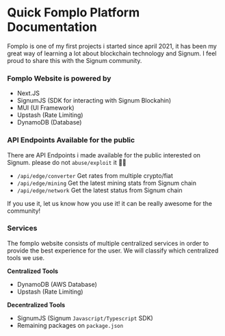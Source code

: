 # Quick Fomplo Platform Documentation
Fomplo is one of my first projects i started since april 2021, it has been my great way of learning a lot about blockchain technology and Signum. I feel proud to share this with the Signum community.

### Fomplo Website is powered by
- Next.JS
- SignumJS (SDK for interacting with Signum Blockahin)
- MUI (UI Framework)
- Upstash (Rate Limiting)
- DynamoDB (Database)

### API Endpoints Available for the public
There are API Endpoints i made available for the public interested on Signum. please do not `abuse/exploit` it 🙏🏻

- `/api/edge/converter` Get rates from multiple crypto/fiat
- `/api/edge/mining` Get the latest mining stats from Signum chain
- `/api/edge/network` Get the latest status from Signum chain

If you use it, let us know how you use it! it can be really awesome for the community!

### Services
The fomplo website consists of multiple centralized services in order to provide the best experience for the user. We will classify which centralized tools we use.

**Centralized Tools**
- DynamoDB (AWS Database)
- Upstash (Rate Limiting)

**Decentralized Tools**
- SignumJS (Signum `Javascript/Typescript` SDK)
- Remaining packages on `package.json`